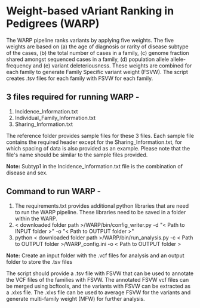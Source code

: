 # **W**eight-based v**A**riant **R**anking in **P**edigrees (WARP)  

The WARP pipeline ranks variants by applying five weights. The five weights are based on (a) the age of diagnosis or rarity of disease subtype of the cases, (b) the total number of cases in a family, (c) genome fraction shared amongst sequenced cases in a family, (d) population allele allele-frequency and (e) variant deleteriousness. These weights are combined for each family to generate  Family Specific variant weight (FSVW). The script creates .tsv files for each family with FSVW for each family.

## 3 files required for running WARP -
1. Incidence_Information.txt 
2. Individual_Family_Information.txt 
3. Sharing_Information.txt 

The reference folder provides sample files for these 3 files. Each sample file contains the required header except for the Sharing_Information.txt, for which spacing of data is also provided as an example. Please note that the file's name should be similar to the sample files provided.

**Note:** Subtyp1 in the Incidence_Information.txt file is the combination of disease and sex.

## Command to run WARP -
1. The requirements.txt provides additional python libraries that are need to run the WARP pipeline. These libraries need to be saved in a folder within the WARP.     
2. < downloaded folder path >/WARP/bin/config_writer.py -d "< Path to INPUT folder >" -o "< Path to OUTPUT folder >"
3. python < downloaded folder path >/WARP/bin/run_analysis.py -c < Path to OUTPUT folder >/WARP_config.ini -o < Path to OUTPUT folder >

**Note:** Create an input folder with the .vcf files for analysis and an output folder to store the .tsv files

The script should provide a .tsv file with FSVW that can be used to annotate the VCF files of the families with FSVW. The annotated FSVW vcf files can be merged using bcftools, and the variants with FSVW can be extracted as a .xlxs file. The .xlxs file can be used to average FSVW for the variants and generate multi-family weight (MFW) for further analysis.
